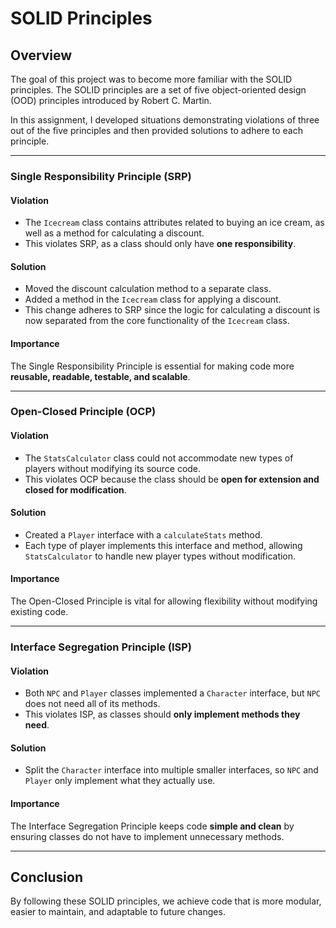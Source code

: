# SOLID Principles

## Overview
The goal of this project was to become more familiar with the SOLID principles. The SOLID principles are a set of five object-oriented design (OOD) principles introduced by Robert C. Martin.

In this assignment, I developed situations demonstrating violations of three out of the five principles and then provided solutions to adhere to each principle.

---

### Single Responsibility Principle (SRP)

#### Violation
- The `Icecream` class contains attributes related to buying an ice cream, as well as a method for calculating a discount.
- This violates SRP, as a class should only have **one responsibility**.

#### Solution
- Moved the discount calculation method to a separate class.
- Added a method in the `Icecream` class for applying a discount.
- This change adheres to SRP since the logic for calculating a discount is now separated from the core functionality of the `Icecream` class.

#### Importance
The Single Responsibility Principle is essential for making code more **reusable, readable, testable, and scalable**.

---

### Open-Closed Principle (OCP)

#### Violation
- The `StatsCalculator` class could not accommodate new types of players without modifying its source code.
- This violates OCP because the class should be **open for extension and closed for modification**.

#### Solution
- Created a `Player` interface with a `calculateStats` method.
- Each type of player implements this interface and method, allowing `StatsCalculator` to handle new player types without modification.

#### Importance
The Open-Closed Principle is vital for allowing flexibility without modifying existing code.

---

### Interface Segregation Principle (ISP)

#### Violation
- Both `NPC` and `Player` classes implemented a `Character` interface, but `NPC` does not need all of its methods.
- This violates ISP, as classes should **only implement methods they need**.

#### Solution
- Split the `Character` interface into multiple smaller interfaces, so `NPC` and `Player` only implement what they actually use.

#### Importance
The Interface Segregation Principle keeps code **simple and clean** by ensuring classes do not have to implement unnecessary methods.

---

## Conclusion
By following these SOLID principles, we achieve code that is more modular, easier to maintain, and adaptable to future changes.

